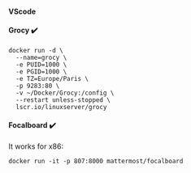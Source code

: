 #### VScode

#### Grocy :heavy_check_mark:

```
docker run -d \
  --name=grocy \
  -e PUID=1000 \
  -e PGID=1000 \
  -e TZ=Europe/Paris \
  -p 9283:80 \
  -v ~/Docker/Grocy:/config \
  --restart unless-stopped \
  lscr.io/linuxserver/grocy
```

#### Focalboard :heavy_check_mark:

It works for x86:
```
docker run -it -p 807:8000 mattermost/focalboard
```
